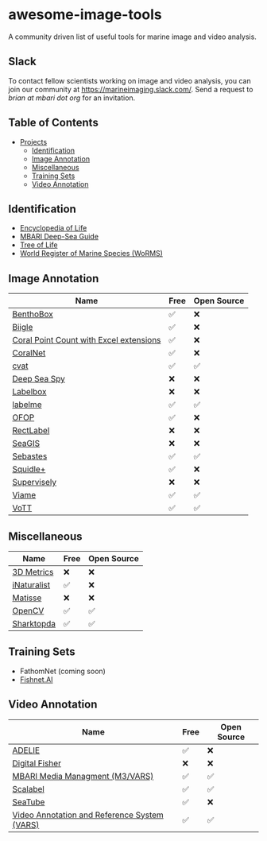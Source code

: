 # awesome-image-tools
A community driven list of useful tools for marine image and video analysis.

## Slack

To contact fellow scientists working on image and video analysis, you can join our community at <https://marineimaging.slack.com/>. Send a request to _brian at mbari dot org_ for an invitation.

## Table of Contents

- [Projects](#projects)
  - [Identification](#identification)
  - [Image Annotation](#image-annotation)
  - [Miscellaneous](#miscellaneous)
  - [Training Sets](#training-sets)
  - [Video Annotation](#video-annotation)
  
## Identification

- [Encyclopedia of Life](https://eol.org/)
- [MBARI Deep-Sea Guide](http://dsg.mbari.org)
- [Tree of Life](http://tolweb.org)
- [World Register of Marine Species (WoRMS)](http://www.marinespecies.org/)

  
## Image Annotation

| Name | Free | Open Source |
| -- | -- | --|
| [BenthoBox](https://benthobox.com) | ✅ | ❌ |
| [Biigle](https://www.biigle.de/) | ✅ | ❌ |
| [Coral Point Count with Excel extensions](https://cnso.nova.edu/cpce/index.html) | ✅ | ❌ |
| [CoralNet](https://coralnet.ucsd.edu/) | ✅ | ❌ |
| [cvat](https://github.com/opencv/cvat) | ✅ | ✅ |
| [Deep Sea Spy](https://www.deepseaspy.com) | ❌ | ❌ |
| [Labelbox](https://labelbox.com/) | ❌ | ❌ |
| [labelme](https://github.com/wkentaro/labelme) | ✅ | ✅ |
| [OFOP](http://www.ofop-by-sams.eu/) | ✅ | ❌ |
| [RectLabel](https://rectlabel.com/) | ❌ | ❌ |
| [SeaGIS](https://www.seagis.com.au/) | ❌ | ❌ |
| [Sebastes](https://repository.library.noaa.gov/view/noaa/11999/noaa_11999_DS1.pdf?) | ✅ | ✅ |
| [Squidle+](http://squidle.org/) | ✅ | ❌ |
| [Supervisely](https://supervise.ly/) | ❌ | ❌ |
| [Viame](http://www.viametoolkit.org/) | ✅ | ✅ |
| [VoTT](https://github.com/Microsoft/VoTT) | ✅ | ✅ |


## Miscellaneous

| Name | Free | Open Source |
| -- | -- | --|
| [3D Metrics](https://3d-metrics.com/) | ❌ | ❌ |
| [iNaturalist](https://www.inaturalist.org/) | ✅ | ❌ |
| [Matisse](https://www.eso.org/sci/facilities/develop/instruments/matisse.html) | ❌ | ❌ |
| [OpenCV](https://opencv.org/) | ✅ | ✅ |
| [Sharktopda](https://github.com/mbari-media-management/Sharktopoda) | ✅ | ✅ |


## Training Sets

- FathomNet (coming soon) 
- [Fishnet.AI](https://www.fishnet.ai/])


## Video Annotation

| Name | Free | Open Source |
| -- | -- | --|
| [ADELIE](https://www.flotteoceanographique.fr/La-Flotte/Logiciels-embarques/ADELIE) | ✅ | ❌ |
| [Digital Fisher](https://www.oceannetworks.ca/learning/get-involved/citizen-science/digital-fishers) | ❌ | ❌ |
| [MBARI Media Managment (M3/VARS)](https://mbari-media-management.github.io/) | ✅ | ✅ |
| [Scalabel](https://www.scalabel.ai/) | ✅ | ✅ |
| [SeaTube](http://dmas.uvic.ca/SeaTube) | ✅ | ❌ |
| [Video Annotation and Reference System (VARS)](https://hohonuuli.github.io/vars/) | ✅ | ✅ |

